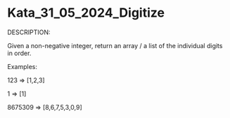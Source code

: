 # Kata_31_05_2024_Digitize

DESCRIPTION:

Given a non-negative integer, return an array / a list of the individual digits in order.

Examples:

123 => [1,2,3]

1 => [1]

8675309 => [8,6,7,5,3,0,9]
